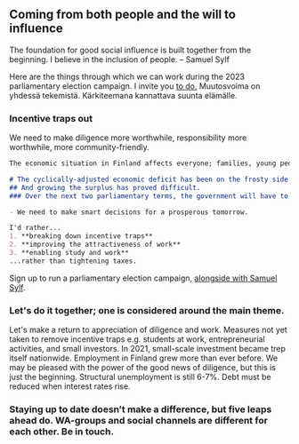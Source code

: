 ## Coming from both people and the will to influence

The foundation for good social influence is built together from the beginning. I believe in the inclusion of people.
– Samuel Sylf

Here are the things through which we can work during the 2023 parliamentary election campaign. I invite you [to do.](https://forms.gle/1zbDPFrNhu2qC7gd8) Muutosvoima on yhdessä tekemistä. Kärkiteemana kannattava suunta elämälle. 


### Incentive traps out

We need to make diligence more worthwhile, responsibility more worthwhile, more community-friendly.

```markdown
The economic situation in Finland affects everyone; families, young people, experienced seniors.

# The cyclically-adjusted economic deficit has been on the frosty side for more than a decade.
## And growing the surplus has proved difficult.
### Over the next two parliamentary terms, the government will have to tighten _something_

- We need to make smart decisions for a prosperous tomorrow.

I'd rather...
1. **breaking down incentive traps**
2. **improving the attractiveness of work**
3. **enabling study and work**
...rather than tightening taxes.
```

Sign up to run a parliamentary election campaign, [alongside with Samuel Sylf](https://forms.gle/1zbDPFrNhu2qC7gd8).

### Let's do it together; one is considered around the main theme.

Let's make a return to appreciation of diligence and work. Measures not yet taken to remove incentive traps e.g. students at work, entrepreneurial activities, and small investors.
In 2021, small-scale investment became trep itself nationwide. Employment in Finland grew more than ever before. We may be pleased with the power of the good news of diligence, but this is just the beginning. Structural unemployment is still 6-7%. Debt must be reduced when interest rates rise.

### Staying up to date doesn’t make a difference, but five leaps ahead do. WA-groups and social channels are different for each other. Be in touch.
